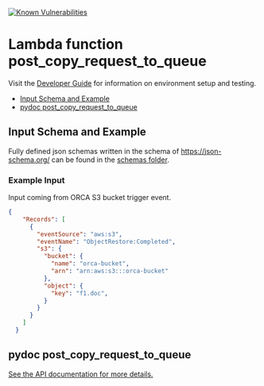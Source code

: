 [![Known Vulnerabilities](https://snyk.io/test/github/nasa/cumulus-orca/badge.svg?targetFile=tasks/post_copy_request_to_queue/requirements.txt)](https://snyk.io/test/github/nasa/cumulus-orca?targetFile=tasks/post_copy_request_to_queue/requirements.txt)

# Lambda function post_copy_request_to_queue

Visit the [Developer Guide](https://nasa.github.io/cumulus-orca/docs/developer/development-guide/code/contrib-code-intro) for information on environment setup and testing.

- [Input Schema and Example](#input-schema-and-example)
- [pydoc post_copy_request_to_queue](#pydoc-post_copy_request_to_queue)


## Input Schema and Example
Fully defined json schemas written in the schema of https://json-schema.org/ can be found in the [schemas folder](schemas).

### Example Input
Input coming from ORCA S3 bucket trigger event.
```json
{
    "Records": [
      {
        "eventSource": "aws:s3",
        "eventName": "ObjectRestore:Completed",
        "s3": {
          "bucket": {
            "name": "orca-bucket",
            "arn": "arn:aws:s3:::orca-bucket"
          },
          "object": {
            "key": "f1.doc",
          }
        }
      }
    ]
  }
```

## pydoc post_copy_request_to_queue
[See the API documentation for more details.](API.md)
